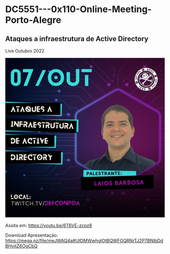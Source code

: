 # DC5551---0x110-Online-Meeting-Porto-Alegre

## Ataques a infraestrutura de Active Directory
Live Outubro 2022

![](https://github.com/defconpoa/DC5551---0x110-Online-Meeting-Porto-Alegre/blob/main/defconpoa_outubro_2022.jpg?raw=true)

Assita em:
https://youtu.be/6T6VE-zcpz8

Download Apresentação:
https://mega.nz/file/meJWAQ4a#UtDMWwhglOtBQWFGQRNrTJ2P7BNIbDdBHvjtZ6OgCbQ
